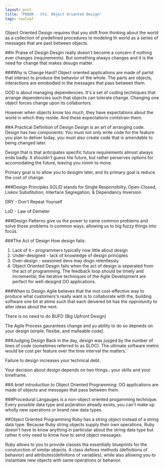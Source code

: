 ```yaml
---
layout: post
title: "POODR - Ch1: Object Oriented Design"
tags: tealeaf
---
```

Object Oriented Design requires that you shift from thinking about the world as a collection of predefined procedures to modeling th world as a series of messages that are past between objects.

##In Praise of Design
Desgin really doesn't become a concern if nothing ever changes (requirements). But something always changes and it is the need for change that makes desugn matter.

###Why is Change Hard?
Object oriented applications are made of partst that interact to produce the behavior of the whole. The parts are objects, interactions are emobodied in the messages that pass between them.

OOD is about managing dependencies. It's a set of coding techniques that arrange dependencies such that objects can tolerate change. Changing one object forces change upon its collabortors.

However when objects know too much, they have expectations about the world in which they reside. And these expectations contstrain them.

##A Practical Definition of Design
Design is an art of arranging code. Design has two components:
You must not only write code for the feature you plan to deliver today, you must also create code that is amendable to being changed later.

Design that is that anticipates specific future requirements almost always ends badly. It shouldn't guess hte future, but rather perserves options for accomodating the future, leaving you romm to move.

Primary goal is to allow you to desiglm later, and its primary goal is reduce the cost of change.

###Design Principles
SOLID stands for Single Responsibilty, Open-Closed, Liskov Substitution, Interface Segregation, & Dependancy Inversion

DRY - Don't Repeat Yourself

LoD - Law of Demeter

###Design Patterns
give us the power to name common problems and solve those problems in common ways, allowing us to big fuzzy things into focus.

###The Act of Design
How design fails:
1. Lack of it - programmers typically now little about design
2. Under-designed - lack of knowledge of design principles
3. Over-design - seasoned devs may disgn relentlessly
4. Object Oriented Desgin fails when the act of design is seperated from the act of programming. The feedback loop should be timely and incremental; the iterative techniques of the Agile Development are perfect for well-designd OO applications.

###When to Design
Agile believes that the mot cost-effective way to produce what customers's really want is to collaborate with the, building software one bit at atime such that each deivered bit has the opprotunity to alter ideas about the next.

There is no need to do BUFD (Big Upfront Design)

The Agile Process gaurantees change and yu ability to do so depneds on your design (sinple, flexibe, and malleable code).

###Judging Design
Back in the day, design was jusged by the number of lines of code (sometimes referred to as SLOC). The ultimate software metric would be cost per feature over the time interval the matters.

Failure to design increases your technical debt.

Your decision about design depends on two things.:
your skills and your timeframe.

##A brief introduction to Object Oriented Programming:
OO applications are made of objects and messages that pass between them.

###Procedural Langauges
is a non-object oriented progamming technique. Every possible data type and po]eration already exists, you can't make up wholly new operations or brand new data types.

##Object Oriented Programming
Ruby has a string object instead of a string data type. Because Ruby string objects supply their own operations, Ruby doesn't have to know anything in particular about the string data type but rather it only need to know how to send object messages.

Ruby allows to you to provide classes tha essentially blueprints for the consturction of similar objects. A class defines methods (definitions of behavior) and attributes(definitons of variables), while also allowing you to instantiate new objects with same operations or behavior.



